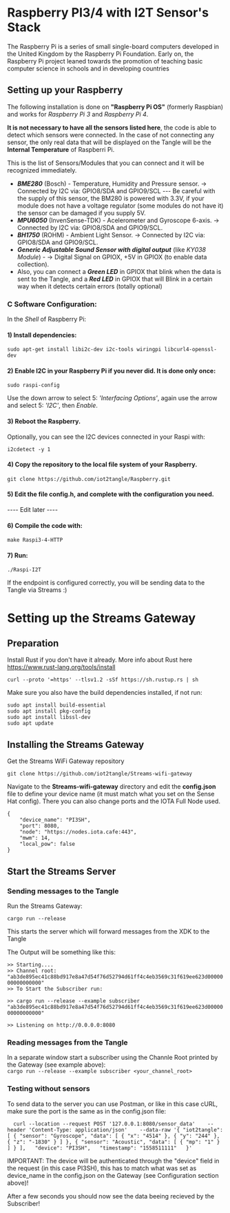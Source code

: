 # Raspberry PI3/4 with I2T Sensor's Stack

The Raspberry Pi is a series of small single-board computers developed in the United Kingdom by the Raspberry Pi Foundation. Early on, the Raspberry Pi project leaned towards the promotion of teaching basic computer science in schools and in developing countries

## Setting up your Raspberry

The following installation is done on **"Raspberry Pi OS"** (formerly Raspbian) and works for *Raspberry Pi 3* and *Raspberry Pi 4*.

**It is not necessary to have all the sensors listed here**, the code is able to detect which sensors were connected. In the case of not connecting any sensor, the only real data that will be displayed on the Tangle will be the **Internal Temperature** of Raspberri Pi.

This is the list of Sensors/Modules that you can connect and it will be recognized immediately.
- ***BME280*** (Bosch) - Temperature, Humidity and Pressure sensor. -> Connected by I2C via: GPIO8/SDA and GPIO9/SCL --- Be careful with the supply of this sensor, the BM280 is powered with 3.3V, if your module does not have a voltage regulator (some modules do not have it) the sensor can be damaged if you supply 5V.
- ***MPU6050*** (InvenSense-TDK) - Acelerometer and Gyroscope 6-axis. -> Connected by I2C via: GPIO8/SDA and GPIO9/SCL.
- ***BH1750*** (ROHM) - Ambient Light Sensor. -> Connected by I2C via: GPIO8/SDA and GPIO9/SCL.
- ***Generic Adjustable Sound Sensor with digital output*** (like *KY038 Module*) - -> Digital Signal on GPIOX, +5V in GPIOX (to enable data collection).
- Also, you can connect a ***Green LED*** in GPIOX that blink when the data is sent to the Tangle, and a ***Red LED*** in GPIOX that will Blink in a certain way when it detects certain errors (totally optional)

### C Software Configuration:
In the *Shell* of Raspberry Pi:

#### 1) Install dependencies:
```
sudo apt-get install libi2c-dev i2c-tools wiringpi libcurl4-openssl-dev
```
#### 2) Enable I2C in your Raspberry Pi if you never did. It is done only once:
```
sudo raspi-config
```
Use the down arrow to select 5: *'Interfacing Options'*, again use the arrow and select 5: *'I2C'*, then *Enable*.

#### 3) Reboot the Raspberry.

Optionally, you can see the I2C devices connected in your Raspi with: 
```
i2cdetect -y 1
```
#### 4) Copy the repository to the local file system of your Raspberry.

```
git clone https://github.com/iot2tangle/Raspberry.git
```
#### 5) Edit the file config.h, and complete with the configuration you need.
 ---- Edit later ----

#### 6) Compile the code with:
```
make Raspi3-4-HTTP
```
#### 7) Run:
```
./Raspi-I2T
```

If the endpoint is configured correctly, you will be sending data to the Tangle via Streams :)
	
# Setting up the Streams Gateway

## Preparation

Install Rust if you don't have it already. More info about Rust here https://www.rust-lang.org/tools/install

`curl --proto '=https' --tlsv1.2 -sSf https://sh.rustup.rs | sh`

Make sure you also have the build dependencies installed, if not run:  

`sudo apt install build-essential`  
`sudo apt install pkg-config`  
`sudo apt install libssl-dev`  
`sudo apt update`  

## Installing the Streams Gateway

Get the Streams WiFi Gateway repository

`git clone https://github.com/iot2tangle/Streams-wifi-gateway`

Navigate to the **Streams-wifi-gateway** directory and edit the **config.json** file to define your device name (it must match what you set on the Sense Hat config).
There you can also change ports and the IOTA Full Node used.  

  
```
{
    "device_name": "PI3SH", 
    "port": 8080, 
    "node": "https://nodes.iota.cafe:443", 
    "mwm": 14,    
    "local_pow": false     
}
```

## Start the Streams Server

### Sending messages to the Tangle

Run the Streams Gateway:  

`cargo run --release`  

This starts the server which will forward messages from the XDK to the Tangle  
  
The Output will be something like this: 

`>> Starting.... `  
`>> Channel root: "ab3de895ec41c88bd917e8a47d54f76d52794d61ff4c4eb3569c31f619ee623d0000000000000000"`  
`>> To Start the Subscriber run: `  
  
`>> cargo run --release --example subscriber "ab3de895ec41c88bd917e8a47d54f76d52794d61ff4c4eb3569c31f619ee623d0000000000000000" `  
  
`>> Listening on http://0.0.0.0:8080`  

### Reading messages from the Tangle

In a separate window start a subscriber using the Channle Root printed by the Gateway (see example above):  
`cargo run --release --example subscriber <your_channel_root> `  


### Testing without sensors

To send data to the server you can use Postman, or like in this case cURL, make sure the port is the same as in the config.json file:  

`  
curl --location --request POST '127.0.0.1:8080/sensor_data'   
--header 'Content-Type: application/json'   
--data-raw '{
    "iot2tangle": [
        {
            "sensor": "Gyroscope",
            "data": [
                {
                    "x": "4514"
                },
                {
                    "y": "244"
                },
                {
                    "z": "-1830"
                }
            ]
        },
        {
            "sensor": "Acoustic",
            "data": [
                {
                    "mp": "1"
                }
            ]
        }
    ],  
    "device": "PI3SH",  
    "timestamp": "1558511111"  
}'  
`   

IMPORTANT: The device will be authenticated through the "device" field in the request (in this case PI3SH), this has to match what was set as device_name in the config.json on the Gateway (see Configuration section above)!  
  
After a few seconds you should now see the data beeing recieved by the Subscriber!
